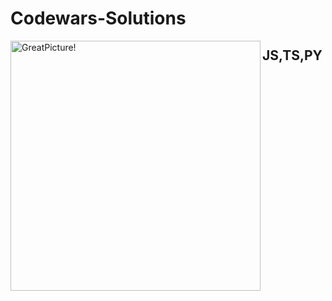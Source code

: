 # Codewars-Solutions
<img align="left" width="400px" alt="GreatPicture!" src="https://www.codewars.com/users/Ivan-Corporation/badges/large"/> 

## JS,TS,PY
